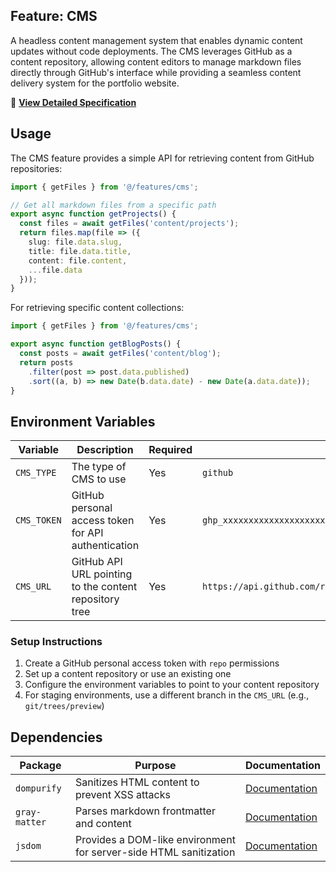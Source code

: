 ## Feature: CMS

A headless content management system that enables dynamic content updates without code deployments. The CMS leverages GitHub as a content repository, allowing content editors to manage markdown files directly through GitHub's interface while providing a seamless content delivery system for the portfolio website.

📖 **[View Detailed Specification](./__docs__/SPEC.md)**

## Usage

The CMS feature provides a simple API for retrieving content from GitHub repositories:

```typescript
import { getFiles } from '@/features/cms';

// Get all markdown files from a specific path
export async function getProjects() {
  const files = await getFiles('content/projects');
  return files.map(file => ({
    slug: file.data.slug,
    title: file.data.title,
    content: file.content,
    ...file.data
  }));
}
```

For retrieving specific content collections:

```typescript
import { getFiles } from '@/features/cms';

export async function getBlogPosts() {
  const posts = await getFiles('content/blog');
  return posts
    .filter(post => post.data.published)
    .sort((a, b) => new Date(b.data.date) - new Date(a.data.date));
}
```

## Environment Variables

| Variable | Description | Required | Example |
|----------|-------------|----------|---------|
| `CMS_TYPE` | The type of CMS to use | Yes | `github` |
| `CMS_TOKEN` | GitHub personal access token for API authentication | Yes | `ghp_xxxxxxxxxxxxxxxxxxxx` |
| `CMS_URL` | GitHub API URL pointing to the content repository tree | Yes | `https://api.github.com/repos/username/content/git/trees/main` |

### Setup Instructions

1. Create a GitHub personal access token with `repo` permissions
2. Set up a content repository or use an existing one
3. Configure the environment variables to point to your content repository
4. For staging environments, use a different branch in the `CMS_URL` (e.g., `git/trees/preview`)

## Dependencies

| Package | Purpose | Documentation |
|---------|---------|---------------|
| `dompurify` | Sanitizes HTML content to prevent XSS attacks | [Documentation](https://github.com/cure53/DOMPurify) |
| `gray-matter` | Parses markdown frontmatter and content | [Documentation](https://github.com/jonschlinkert/gray-matter) |
| `jsdom` | Provides a DOM-like environment for server-side HTML sanitization | [Documentation](https://github.com/jsdom/jsdom) |
